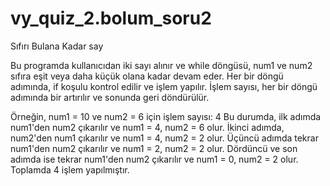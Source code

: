 # vy_quiz_2.bolum_soru2
Sıfırı Bulana Kadar say

Bu programda kullanıcıdan iki sayı alınır ve while döngüsü, num1 ve num2 sıfıra eşit veya daha küçük olana kadar devam eder.
Her bir döngü adımında, if koşulu kontrol edilir ve işlem yapılır. 
İşlem sayısı, her bir döngü adımında bir artırılır ve sonunda geri döndürülür.

Örneğin, num1 = 10 ve num2 = 6 için işlem sayısı: 4
Bu durumda, ilk adımda num1'den num2 çıkarılır ve num1 = 4, num2 = 6 olur. 
İkinci adımda, num2'den num1 çıkarılır ve num1 = 4, num2 = 2 olur.
Üçüncü adımda tekrar num1'den num2 çıkarılır ve num1 = 2, num2 = 2 olur. 
Dördüncü ve son adımda ise tekrar num1'den num2 çıkarılır ve num1 = 0, num2 = 2 olur. Toplamda 4 işlem yapılmıştır.

